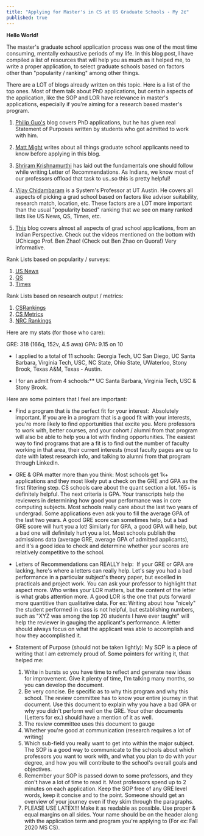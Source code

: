 ```yaml
---
title: "Applying for Master's in CS at US Graduate Schools - My 2¢"
published: true
---
```


**Hello World!**

The master's graduate school application process was one of the most time consuming, mentally exhaustive periods of my life. In this blog post, I have compiled a list of resources that will help you as much as it helped me, to write a proper application, to select graduate schools based on factors other than "popularity / ranking" among other things.

There are a LOT of blogs already written on this topic. Here is a list of the top ones. Most of them talk about PhD applications, but certain aspects of the application, like the SOP and LOR have relevance in master's applications, especially if you're aiming for a research based master's program.  

1. <a href="http://web.archive.org/web/20190714154122/http://www.pgbovine.net/PhD-application-essay-examples.htm" target="_top">Philip Guo's</a> blog covers PhD applications, but he has given real Statement of Purposes written by students who got admitted to work with him.

2. <a href="http://matt.might.net/articles/how-to-apply-and-get-in-to-graduate-school-in-science-mathematics-engineering-or-computer-science/" target="_top">Matt Might</a> writes about all things graduate school applicants need to know before applying in this blog.

3. <a href="http://cs.brown.edu/~sk/Memos/Grad-School-Recos/" target="_top">Shriram Krishnamurthi</a> has laid out the fundamentals one should follow while writing Letter of Recommendations. As Indians, we know most of our professors offload that task to us..so this is pretty helpful!

4. <a href="https://medium.com/@vijayc/how-to-pick-a-grad-school-for-a-phd-in-computer-science-a5ce7dceb246" target="_top">Vijay Chidambaram</a> is a System's Professor at UT Austin. He covers all aspects of picking a grad school based on factors like advisor suitability, research match, location, etc. These factors are a LOT more important than the usual "popularity based" ranking that we see on many ranked lists like US News, QS, Times, etc.

5. <a href="http://precog.iiitd.edu.in/graduate-school-faqs.html" target="_top">This</a> blog covers almost all aspects of grad school applications, from an Indian Perspective. Check out the videos mentioned on the bottom with UChicago Prof. Ben Zhao! (Check out Ben Zhao on Quora!) Very informative.


Rank Lists based on popularity / surveys:
1. [US News](https://www.usnews.com/best-graduate-schools/top-science-schools/computer-science-rankings)
2. [QS](https://www.topuniversities.com/university-rankings/university-subject-rankings/2020/computer-science-information-systems) 
2. [Times](https://www.timeshighereducation.com/world-university-rankings/2020/world-ranking#!/page/0/length/25/locations/US/subjects/3081/sort_by/rank/sort_order/asc/cols/stats) 

Rank Lists based on research output / metrics:
1. [CSRankings](https://csrankings.org)
2. [CS Metrics](http://csmetrics.org/)
3. [NRC Rankings](https://www.chronicle.com/article/NRC-Rankings-Overview-/124721/)


Here are my stats (for those who care):

GRE: 318 (166q, 152v, 4.5 awa)
GPA: 9.15 on 10

* I applied to a total of 11 schools: Georgia Tech, UC San Diego, UC Santa Barbara, Virginia Tech, USC, NC State, Ohio State, UWaterloo, Stony Brook, Texas A&M, Texas - Austin.

* I for an admit from 4 schools:** UC Santa Barbara, Virginia Tech, USC & Stony Brook.

Here are some pointers that I feel are important:

* Find a program that is the perfect fit for your interest:  Absolutely important. If you are in a program that is a good fit with your interests, you're more likely to find opportunities that excite you. More professors to work with, better courses, and your cohort /  alumni from that program will also be able to help you a lot with finding opportunities.  The easiest way to find programs that are a fit is to find out the number of faculty working in that area, their current interests (most faculty pages are up to date with latest research info, and talking to alumni from that program through LinkedIn.

* GRE & GPA matter more than you think:  Most schools get 1k+ applications and they most likely put a check on the GRE and GPA as the first filtering step. CS schools care about the quant section a lot. 165+ is definitely helpful. The next criteria is GPA. Your transcripts help the reviewers in determining how good your performance was in core computing subjects. Most schools really care about the last two years of undergrad. Some applications even ask you to fill the average GPA of the last two years. A good GRE score can sometimes help, but a bad GRE score will hurt you a lot! Similarly for GPA, a good GPA will help, but a bad one will definitely hurt you a lot. Most schools publish the admissions data (average GRE, average GPA of admitted applicants), and it's a good idea to check and determine whether your scores are relatively competitive to the school.

* Letters of Recommendations can REALLY help:  If your GRE or GPA are lacking, here's where a letters can really help. Let's say you had a bad performance in a particular subject's theory paper, but excelled in practicals and project work. You can ask your professor to highlight that aspect more. Who writes your LOR matters, but the content of the letter is what grabs attention more. A good LOR is the one that puts forward more quantitive than qualitative data. For ex: Writing about how "nicely" the student performed in class is not helpful, but establishing numbers, such as "XYZ was among the top 20 students I have ever taught" will help the reviewer in gauging the applicant's performance. A letter should always focus on what the applicant was able to accomplish and how they accomplished it. 

* Statement of Purpose (should not be taken lightly): My SOP is a piece of writing that I am extremely proud of. Some pointers for writing it, that helped me: 

  1. Write in bursts so you have time to reflect and generate new ideas for improvement. Give it plenty of time, I'm talking many months, so you can develop the document.
  2.  Be very concise. Be specific as to why this program and why this school. The review committee has to know your entire journey in that document. Use this document to explain why you have a bad GPA or why you didn't perform well on the GRE. Your other documents (Letters for ex.) should have a mention of it as well.
  3.  The review committee uses this document to gauge 
    1. Whether you're good at communication (research requires a lot of writing)
    2. Which sub-field you really want to get into within the major subject. The SOP is a good way to communicate to the schools about which professors you want to        work with, and what you plan to do with your degree, and how you will contribute to the school's overall goals and objectives.
  4. Remember your SOP is passed down to some professors, and they don't have a lot of time to read it. Most professors spend up to 2 minutes on each application. Keep the SOP free of any GRE level words, keep it concise and to the point. Someone should get an overview of your journey even if they skim through the paragraphs. 
  5. PLEASE USE LATEX!!! Make it as readable as possible. Use proper & equal margins on all sides. Your name should be on the header along with the application term and program you're applying to (For ex: Fall 2020 MS CS).



